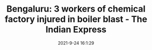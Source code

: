 ---
"title": "Bengaluru: 3 workers of chemical factory injured in boiler blast - The Indian Express"
"date": "2021-9-24 16:1:29"
"feed_name": "GOOGLENEWSINDUSTRIAL"
"feed_website": "https://news.google.com/search?q=industrial%2Bincident&hl=en-US&gl=US&ceid=US:en"
"feed_rss": "https://news.google.com/rss/search?q=industrial%2Bincident&hl=en-US&gl=US&ceid=US:en"
"link": "https://indianexpress.com/article/cities/bangalore/bengaluru-workers-chemical-factory-injured-boiler-blast-7532832/"
"file": "_posts/2021-1-1-668f3eefcfe9eb60af12a7d470844ee29074eb27.md"
"accident": "1"
"drilling": "0"
"dead": "0"
"injured": "3"
"where": "industrial site"
---